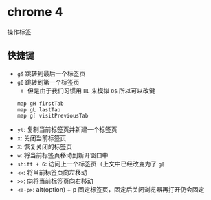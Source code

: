 # chrome 4

操作标签

## 快捷键

- `g$` 跳转到最后一个标签页
- `g0` 跳转到第一个标签页
  - 但是由于我们习惯用 `HL` 来模拟 `0$` 所以可以改键
  ```
  map gH firstTab
  map gL lastTab
  map g[ visitPreviousTab
  ```
- `yt`: 复制当前标签页并新建一个标签页
- `x`: 关闭当前标签页
- `X`: 恢复关闭的标签页
- `w`: 将当前标签页移动到新开窗口中 
- `shift + 6`: 访问上一个标签页（上文中已经改变为了 `g[`
- `<<`: 将当前标签页向左移动
- `>>`: 向将当前标签页向右移动
- `<a-p>`: alt(option) + p 固定标签页，固定后关闭浏览器再打开仍会固定
